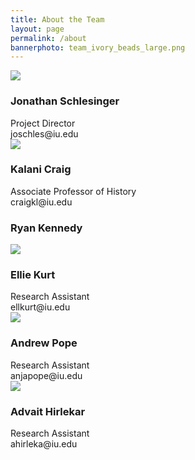 ```yaml
---
title: About the Team
layout: page
permalink: /about
bannerphoto: team_ivory_beads_large.png
---
```

<div class="grid-x grid-padding-y align-center">
<div class="cell medium-5 text-center">
<img src="{{ site.baseurl }}{{ site.urlimg }}/Jonathan_portrait.jpg">
<h3>Jonathan Schlesinger</h3>
Project Director<br>joschles@iu.edu
</div>
<div class="cell medium-5 small-offset-1 text-center">
<img src="{{ site.baseurl }}{{ site.urlimg }}/Kalani_portrait.jpg">
<h3>Kalani Craig</h3>
Associate Professor of History<br>craigkl@iu.edu
</div>
</div>
<div class="grid-x grid-padding-y align-center">
<div class="cell medium-5 text-center">
<img src="">
<h3>Ryan Kennedy</h3>
</div>
<div class="cell medium-5 small-offset-1 text-center">
<img src="">
</div>
</div>
<div class="grid-x grid-padding-y align-center">
<div class="cell medium-5 text-center">
<img src="{{ site.baseurl }}{{ site.urlimg }}/Ellie_portrait.png">
<h3>Ellie Kurt</h3>
Research Assistant<br>ellkurt@iu.edu
</div>
<div class="cell medium-5 small-offset-1 text-center">
<img src="{{ site.baseurl }}{{ site.urlimg }}/Andrew_portrait.jpg">
<h3>Andrew Pope</h3>
Research Assistant<br>anjapope@iu.edu
</div>
</div>
<div class="grid-x grid-padding-y align-center">
<div class="cell medium-5 text-center">
<img src="{{ site.baseurl }}{{ site.urlimg }}/Advait_portrait.jpg">
<h3>Advait Hirlekar</h3>
Research Assistant<br>ahirleka@iu.edu
</div>
<div class="cell medium-5 small-offset-1 text-center">
</div>
</div>